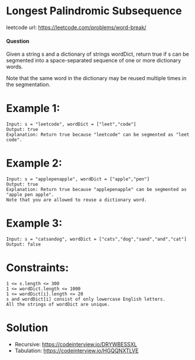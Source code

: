 # Longest Palindromic Subsequence
 
leetcode url: https://leetcode.com/problems/word-break/
 
#### Question
Given a string s and a dictionary of strings wordDict, return true if s can be segmented into a space-separated sequence of one or more dictionary words.

Note that the same word in the dictionary may be reused multiple times in the segmentation.

# Example 1:

```
Input: s = "leetcode", wordDict = ["leet","code"]
Output: true
Explanation: Return true because "leetcode" can be segmented as "leet code".
 ```
 
 # Example 2:

```
Input: s = "applepenapple", wordDict = ["apple","pen"]
Output: true
Explanation: Return true because "applepenapple" can be segmented as "apple pen apple".
Note that you are allowed to reuse a dictionary word.
```

 # Example 3:

```
Input: s = "catsandog", wordDict = ["cats","dog","sand","and","cat"]
Output: false
```

# Constraints:

```
1 <= s.length <= 300
1 <= wordDict.length <= 1000
1 <= wordDict[i].length <= 20
s and wordDict[i] consist of only lowercase English letters.
All the strings of wordDict are unique.
 ```
 
# Solution
 - Recursive: https://codeinterview.io/DRYWBESSXL
 - Tabulation: https://codeinterview.io/HGQQNXTLVE

